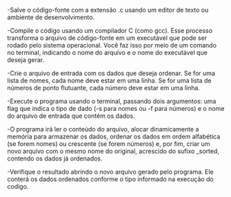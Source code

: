 -Salve o código-fonte com a extensão .c usando um editor de texto ou ambiente de desenvolvimento.

-Compile o código usando um compilador C (como gcc). Esse processo transforma o arquivo de código-fonte em um executável que pode ser rodado pelo sistema operacional. Você faz isso por meio de um comando no terminal, indicando o nome do arquivo e o nome do executável que deseja gerar.

-Crie o arquivo de entrada com os dados que deseja ordenar. Se for uma lista de nomes, cada nome deve estar em uma linha. Se for uma lista de números de ponto flutuante, cada número deve estar em uma linha.

-Execute o programa usando o terminal, passando dois argumentos: uma flag que indica o tipo de dado (-s para nomes ou -f para números) e o nome do arquivo de entrada que contém os dados.

-O programa irá ler o conteúdo do arquivo, alocar dinamicamente a memória para armazenar os dados, ordenar os dados em ordem alfabética (se forem nomes) ou crescente (se forem números) e, por fim, criar um novo arquivo com o mesmo nome do original, acrescido do sufixo _sorted, contendo os dados já ordenados.

-Verifique o resultado abrindo o novo arquivo gerado pelo programa. Ele conterá os dados ordenados conforme o tipo informado na execução do codigo.